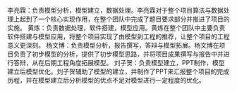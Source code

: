 李亮霖：负责模型分析，模型建立，数据处理。李亮霖对于整个项目算法与数据处理上起到了一个核心实现作用，在整个团队中完成了题目要求部分并推进了项目的实施。
黄炼：负责数据处理，软件搭建，模型应用。黄炼在整个团队中主要负责软件搭建与模型应用，将整个项目实现了由模型到工程的推荐，让整个项目的工程意义更深刻。
杨文博：负责模型分析，报告撰写，答辩与模型拓展。杨文博在项目负责了初步模型的分析，提供了初步模型思路，并将项目成果撰写与报告中并进行答辩，从在后期工程角度拓展模型。
刘子贺：负责模型建立，PPT制作，模型建立后模型优化。刘子贺辅助了模型的建立，并制作了PPT来汇报整个项目的完成历程，并在模型建立后分析模型的优点不足对模型进行一定程度的优化。
